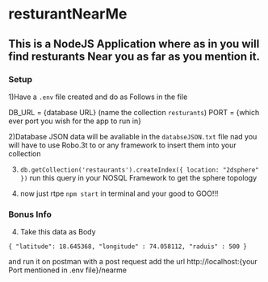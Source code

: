 # resturantNearMe

## This is a NodeJS Application where as in you will find resturants Near you as far as you mention it.

### Setup

1)Have a `.env` file created and do as Follows in the file

DB_URL = {database URL} (name the collection `resturants`)
PORT  = {which ever port you wish for the app to run in}

2)Database JSON data will be avaliable in the `databseJSON.txt` file nad you will have to use Robo.3t to or any framework to insert them into your collection

3) `db.getCollection('restaurants').createIndex({ location: "2dsphere" })` run this query in your NOSQL Framework to get the sphere topology 

5) now just rtpe `npm start` in terminal and your good to GOO!!!

### Bonus Info

4) Take this data as Body

`{
    "latitude": 18.645368,
    "longitude" : 74.058112,
    "raduis" : 500
}`

and run it on postman with a post request add the url http://localhost:{your Port mentioned in .env file}/nearme

